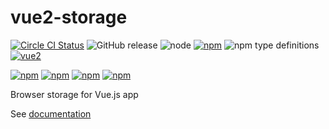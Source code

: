 # vue2-storage


[![Circle CI Status](https://circleci.com/gh/yarkovaleksei/vue2-storage.svg?style=shield)](https://circleci.com/gh/yarkovaleksei/vue2-storage)
![GitHub release](https://img.shields.io/github/release/yarkovaleksei/vue2-storage.svg) ![node](https://img.shields.io/node/v/vue2-storage.svg) [![npm](https://img.shields.io/npm/v/vue2-storage.svg)](https://www.npmjs.com/package/vue2-storage) ![npm type definitions](https://img.shields.io/npm/types/vue2-storage.svg)
[![vue2](https://img.shields.io/badge/vue-2.x-brightgreen.svg)](https://vuejs.org/)

[![npm](https://img.shields.io/npm/dw/vue2-storage.svg)](https://www.npmjs.com/package/vue2-storage)
[![npm](https://img.shields.io/npm/dm/vue2-storage.svg)](https://www.npmjs.com/package/vue2-storage)
[![npm](https://img.shields.io/npm/dy/vue2-storage.svg)](https://www.npmjs.com/package/vue2-storage)
[![npm](https://img.shields.io/npm/dt/vue2-storage.svg)](https://www.npmjs.com/package/vue2-storage)

Browser storage for Vue.js app

See [documentation](http://yarkovaleksei.github.io/vue2-storage/)
